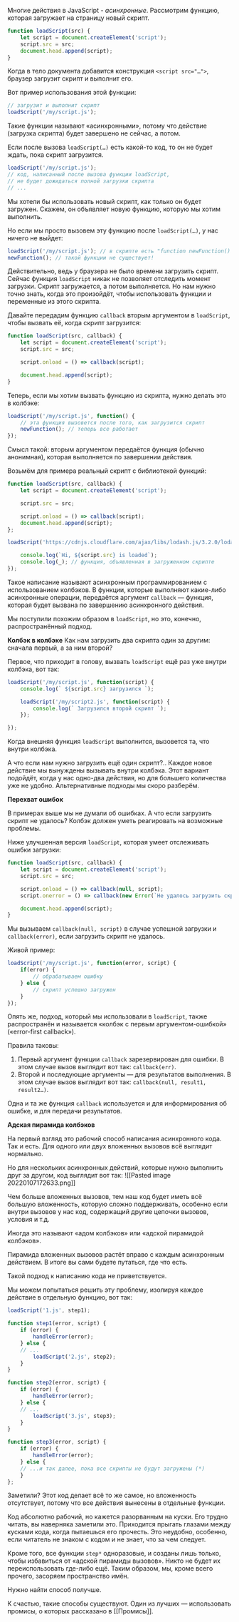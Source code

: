 Многие действия в JavaScript - *асинхронные*. Рассмотрим функцию, которая загружает на страницу новый скрипт. 
```js
function loadScript(src) {
	let script = document.createElement('script');
	script.src = src;
	document.head.append(script);
}
```
Когда в тело документа добавится конструкция `<script src="…">`, браузер загрузит скрипт и выполнит его.

Вот пример использования этой функции:
```js
// загрузит и выполнит скрипт
loadScript('/my/script.js');
```

Такие функции называют «асинхронными», потому что действие (загрузка скрипта) будет завершено не сейчас, а потом.

Если после вызова `loadScript(…)` есть какой-то код, то он не будет ждать, пока скрипт загрузится.
```js
loadScript('/my/script.js');
// код, написанный после вызова функции loadScript,
// не будет дожидаться полной загрузки скрипта
// ...
```

Мы хотели бы использовать новый скрипт, как только он будет загружен. Скажем, он объявляет новую функцию, которую мы хотим выполнить.

Но если мы просто вызовем эту функцию после `loadScript(…)`, у нас ничего не выйдет:
```js
loadScript('/my/script.js'); // в скрипте есть "function newFunction() {…}"
newFunction(); // такой функции не существует!
```

Действительно, ведь у браузера не было времени загрузить скрипт. Сейчас функция `loadScript` никак не позволяет отследить момент загрузки. Скрипт загружается, а потом выполняется. Но нам нужно точно знать, когда это произойдёт, чтобы использовать функции и переменные из этого скрипта.

Давайте передадим функцию `callback` вторым аргументом в `loadScript`, чтобы вызвать её, когда скрипт загрузится:
```js
function loadScript(src, callback) {
	let script = document.createElement('script');
	script.src = src;

	script.onload = () => callback(script);

	document.head.append(script);
}
```

Теперь, если мы хотим вызвать функцию из скрипта, нужно делать это в колбэке:
```js
loadScript('/my/script.js', function() {
	// эта функция вызовется после того, как загрузится скрипт
	newFunction(); // теперь все работает
});
```

Смысл такой: вторым аргументом передаётся функция (обычно анонимная), которая выполняется по завершении действия.

Возьмём для примера реальный скрипт с библиотекой функций:
```js
function loadScript(src, callback) {
	let script = document.createElement('script');

	script.src = src;

	script.onload = () => callback(script);
	document.head.append(script);
};

loadScript('https://cdnjs.cloudflare.com/ajax/libs/lodash.js/3.2.0/lodash.js', script => {

	console.log(`Hi, ${script.src} is loaded`);
	console.log(_); // функция, объявленная в загруженном скрипте
});
```
Такое написание называют асинхронным программированием с использованием колбэков. В функции, которые выполняют какие-либо асинхронные операции, передаётся аргумент `callback` — функция, которая будет вызвана по завершению асинхронного действия.

Мы поступили похожим образом в `loadScript`, но это, конечно, распространённый подход.

**Колбэк в колбэке**
Как нам загрузить два скрипта один за другим: сначала первый, а за ним второй?

Первое, что приходит в голову, вызвать `loadScript` ещё раз уже внутри колбэка, вот так:
```js
loadScript('/my/script.js', function(script) {
	console.log(` ${script.src} загрузился `);

	loadScript('/my/script2.js', function(script) {
		console.log(` Загрузился второй скрипт `);
	});

});
```
Когда внешняя функция `loadScript` выполнится, вызовется та, что внутри колбэка.

А что если нам нужно загрузить ещё один скрипт?..
Каждое новое действие мы вынуждены вызывать внутри колбэка. Этот вариант подойдёт, когда у нас одно-два действия, но для большего количества уже не удобно. Альтернативные подходы мы скоро разберём.

**Перехват ошибок**

В примерах выше мы не думали об ошибках. А что если загрузить скрипт не удалось? Колбэк должен уметь реагировать на возможные проблемы.

Ниже улучшенная версия `loadScript`, которая умеет отслеживать ошибки загрузки:
```js
function loadScript(src, callback) {
	let script = document.createElement('script');
	script.src = src;

	script.onload = () => callback(null, script);
	script.onerror = () => callback(new Error(`Не удалось загрузить скрипт ${src}`));

	document.head.append(script);
}
```

Мы вызываем `callback(null, script)` в случае успешной загрузки и `callback(error)`, если загрузить скрипт не удалось.

Живой пример:
```js
loadScript('/my/script.js', function(error, script) {
	if(error) {
		// обрабатываем ошибку
	} else {
		// скрипт успешно загружен
	}
});
```

Опять же, подход, который мы использовали в `loadScript`, также распространён и называется «колбэк с первым аргументом-ошибкой» («error-first callback»).

Правила таковы:

1.  Первый аргумент функции `callback` зарезервирован для ошибки. В этом случае вызов выглядит вот так: `callback(err)`.
2.  Второй и последующие аргументы — для результатов выполнения. В этом случае вызов выглядит вот так: `callback(null, result1, result2…)`.

Одна и та же функция `callback` используется и для информирования об ошибке, и для передачи результатов.

**Адская пирамида колбэков**

На первый взгляд это рабочий способ написания асинхронного кода. Так и есть. Для одного или двух вложенных вызовов всё выглядит нормально.

Но для нескольких асинхронных действий, которые нужно выполнить друг за другом, код выглядит вот так:
![[Pasted image 20220107172633.png]]

Чем больше вложенных вызовов, тем наш код будет иметь всё большую вложенность, которую сложно поддерживать, особенно если внутри вызовов у нас код, содержащий другие цепочки вызовов, условия и т.д.

Иногда это называют «адом колбэков» или «адской пирамидой колбэков».

Пирамида вложенных вызовов растёт вправо с каждым асинхронным действием. В итоге вы сами будете путаться, где что есть.

Такой подход к написанию кода не приветствуется.

Мы можем попытаться решить эту проблему, изолируя каждое действие в отдельную функцию, вот так:
```js
loadScript('1.js', step1);

function step1(error, script) {
	if (error) {
		handleError(error);
	} else {
	// ...
		loadScript('2.js', step2);
	}
}

function step2(error, script) {
	if (error) {
		handleError(error);
	} else {
	// ...
		loadScript('3.js', step3);
	}
}

function step3(error, script) {
	if (error) {
		handleError(error);
	} else {
	// ...и так далее, пока все скрипты не будут загружены (*)
	}
};
```

Заметили? Этот код делает всё то же самое, но вложенность отсутствует, потому что все действия вынесены в отдельные функции.

Код абсолютно рабочий, но кажется разорванным на куски. Его трудно читать, вы наверняка заметили это. Приходится прыгать глазами между кусками кода, когда пытаешься его прочесть. Это неудобно, особенно, если читатель не знаком с кодом и не знает, что за чем следует.

Кроме того, все функции `step*` одноразовые, и созданы лишь только, чтобы избавиться от «адской пирамиды вызовов». Никто не будет их переиспользовать где-либо ещё. Таким образом, мы, кроме всего прочего, засоряем пространство имён.

Нужно найти способ получше.

К счастью, такие способы существуют. Один из лучших — использовать промисы, о которых рассказано в [[Промисы]].